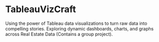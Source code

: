 # TableauVizCraft
Using the power of Tableau data visualizations to turn raw data into compelling stories. Exploring dynamic dashboards, charts, and graphs across Real Estate Data (Contains a group project).
